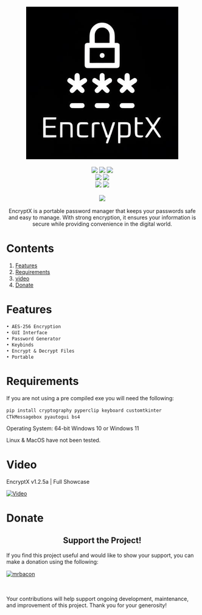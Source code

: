 <p align= "center">
   <kbd>
   <img  src="https://raw.githubusercontent.com/MrBacon1-1/Bacon-Manager/main/EncryptX.jpg">
   </kbd><br><br>
   <img src="https://img.shields.io/github/languages/top/MrBacon1-1/EncryptX">
   <img src="https://img.shields.io/github/stars/MrBacon1-1/EncryptX">
   <img src="https://img.shields.io/github/forks/MrBacon1-1/EncryptX">
   <br>
   <img src="https://img.shields.io/github/last-commit/MrBacon1-1/EncryptX">
   <img src="https://img.shields.io/github/license/MrBacon1-1/EncryptX">
   <br>
   <img src="https://img.shields.io/github/issues/MrBacon1-1/EncryptX">
   <img src="https://img.shields.io/github/issues-closed/MrBacon1-1/EncryptX">
   <br>
   <br>
   <img src="https://repobeats.axiom.co/api/embed/e84c6509464cf57199f1616024f64c57af11d1dd.svg">
</p>

<p align="center">
   EncryptX is a portable password manager that keeps your passwords safe and easy to manage. With strong encryption, it ensures your information is secure while providing convenience in the digital world.
</p>

# Contents

1. [Features](#features)
2. [Requirements](#requirements)
3. [video](#video)
4. [Donate](#donate)

# Features

    • AES-256 Encryption
    • GUI Interface
    • Password Generator
    • Keybinds
    • Encrypt & Decrypt Files
    • Portable

# Requirements

If you are not using a pre compiled exe you will need the following:

`pip install cryptography pyperclip keyboard customtkinter CTkMessagebox pyautogui bs4`

Operating System: 64-bit Windows 10 or Windows 11

Linux & MacOS have not been tested.

# Video

EncryptX v1.2.5a | Full Showcase

[![Video](https://img.youtube.com/vi/KOGmjRBOgPU/0.jpg)](https://www.youtube.com/watch?v=KOGmjRBOgPU)

# Donate

<h2 align="center">
   Support the Project!
</h2>

If you find this project useful and would like to show your support, you can make a donation using the following:
<p><a href="https://ko-fi.com/mrbacon"> <img align="center" src="https://cdn.ko-fi.com/cdn/kofi3.png?v=3" height="50" width="210" alt="mrbacon" /></a></p><br><br>
Your contributions will help support ongoing development, maintenance, and improvement of this project. Thank you for your generosity!

